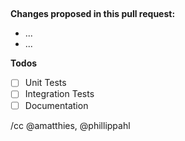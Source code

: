 ##

**Changes proposed in this pull request:**

* ...
* ...

**Todos**
- [ ] Unit Tests
- [ ] Integration Tests
- [ ] Documentation

/cc @amatthies, @phillippahl
